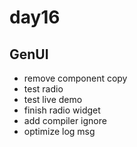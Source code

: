 # day16

## GenUI

- remove component copy
- test radio
- test live demo
- finish radio widget
- add compiler ignore
- optimize log msg